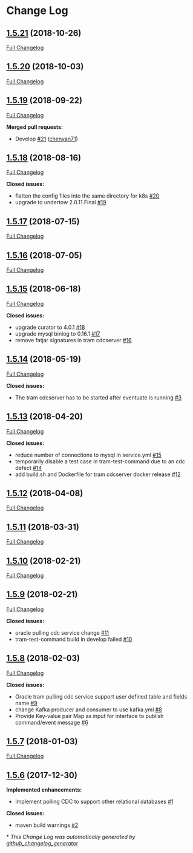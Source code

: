 # Change Log

## [1.5.21](https://github.com/networknt/light-tram-4j/tree/1.5.21) (2018-10-26)
[Full Changelog](https://github.com/networknt/light-tram-4j/compare/1.5.20...1.5.21)

## [1.5.20](https://github.com/networknt/light-tram-4j/tree/1.5.20) (2018-10-03)
[Full Changelog](https://github.com/networknt/light-tram-4j/compare/1.5.19...1.5.20)

## [1.5.19](https://github.com/networknt/light-tram-4j/tree/1.5.19) (2018-09-22)
[Full Changelog](https://github.com/networknt/light-tram-4j/compare/1.5.18...1.5.19)

**Merged pull requests:**

- Develop [\#21](https://github.com/networknt/light-tram-4j/pull/21) ([chenyan71](https://github.com/chenyan71))

## [1.5.18](https://github.com/networknt/light-tram-4j/tree/1.5.18) (2018-08-16)
[Full Changelog](https://github.com/networknt/light-tram-4j/compare/1.5.17...1.5.18)

**Closed issues:**

- flatten the config files into the same directory for k8s [\#20](https://github.com/networknt/light-tram-4j/issues/20)
- upgrade to undertow 2.0.11.Final [\#19](https://github.com/networknt/light-tram-4j/issues/19)

## [1.5.17](https://github.com/networknt/light-tram-4j/tree/1.5.17) (2018-07-15)
[Full Changelog](https://github.com/networknt/light-tram-4j/compare/1.5.16...1.5.17)

## [1.5.16](https://github.com/networknt/light-tram-4j/tree/1.5.16) (2018-07-05)
[Full Changelog](https://github.com/networknt/light-tram-4j/compare/1.5.15...1.5.16)

## [1.5.15](https://github.com/networknt/light-tram-4j/tree/1.5.15) (2018-06-18)
[Full Changelog](https://github.com/networknt/light-tram-4j/compare/1.5.14...1.5.15)

**Closed issues:**

- upgrade curator to 4.0.1 [\#18](https://github.com/networknt/light-tram-4j/issues/18)
- upgrade mysql binlog to 0.16.1 [\#17](https://github.com/networknt/light-tram-4j/issues/17)
- remove fatjar signatures in tram cdcserver [\#16](https://github.com/networknt/light-tram-4j/issues/16)

## [1.5.14](https://github.com/networknt/light-tram-4j/tree/1.5.14) (2018-05-19)
[Full Changelog](https://github.com/networknt/light-tram-4j/compare/1.5.13...1.5.14)

**Closed issues:**

- The tram cdcserver has to be started after eventuate is running [\#3](https://github.com/networknt/light-tram-4j/issues/3)

## [1.5.13](https://github.com/networknt/light-tram-4j/tree/1.5.13) (2018-04-20)
[Full Changelog](https://github.com/networknt/light-tram-4j/compare/1.5.12...1.5.13)

**Closed issues:**

- reduce number of connections to mysql in service.yml [\#15](https://github.com/networknt/light-tram-4j/issues/15)
- temporarily disable a test case in tram-test-command due to an cdc defect [\#14](https://github.com/networknt/light-tram-4j/issues/14)
- add build.sh and Dockerfile for tram cdcserver docker release [\#12](https://github.com/networknt/light-tram-4j/issues/12)

## [1.5.12](https://github.com/networknt/light-tram-4j/tree/1.5.12) (2018-04-08)
[Full Changelog](https://github.com/networknt/light-tram-4j/compare/1.5.11...1.5.12)

## [1.5.11](https://github.com/networknt/light-tram-4j/tree/1.5.11) (2018-03-31)
[Full Changelog](https://github.com/networknt/light-tram-4j/compare/1.5.10...1.5.11)

## [1.5.10](https://github.com/networknt/light-tram-4j/tree/1.5.10) (2018-02-21)
[Full Changelog](https://github.com/networknt/light-tram-4j/compare/1.5.9...1.5.10)

## [1.5.9](https://github.com/networknt/light-tram-4j/tree/1.5.9) (2018-02-21)
[Full Changelog](https://github.com/networknt/light-tram-4j/compare/1.5.8...1.5.9)

**Closed issues:**

- oracle pulling cdc service change [\#11](https://github.com/networknt/light-tram-4j/issues/11)
- tram-test-command build in develop failed [\#10](https://github.com/networknt/light-tram-4j/issues/10)

## [1.5.8](https://github.com/networknt/light-tram-4j/tree/1.5.8) (2018-02-03)
[Full Changelog](https://github.com/networknt/light-tram-4j/compare/1.5.7...1.5.8)

**Closed issues:**

- Oracle tram pulling cdc service support user defined table and fields name [\#9](https://github.com/networknt/light-tram-4j/issues/9)
- change Kafka producer and consumer to use kafka.yml [\#8](https://github.com/networknt/light-tram-4j/issues/8)
- Provide Key-value pair Map as input for interface to publish command/event message [\#6](https://github.com/networknt/light-tram-4j/issues/6)

## [1.5.7](https://github.com/networknt/light-tram-4j/tree/1.5.7) (2018-01-03)
[Full Changelog](https://github.com/networknt/light-tram-4j/compare/1.5.6...1.5.7)

## [1.5.6](https://github.com/networknt/light-tram-4j/tree/1.5.6) (2017-12-30)
**Implemented enhancements:**

- Implement polling CDC to support other relational databases [\#1](https://github.com/networknt/light-tram-4j/issues/1)

**Closed issues:**

- maven build warnings [\#2](https://github.com/networknt/light-tram-4j/issues/2)



\* *This Change Log was automatically generated by [github_changelog_generator](https://github.com/skywinder/Github-Changelog-Generator)*